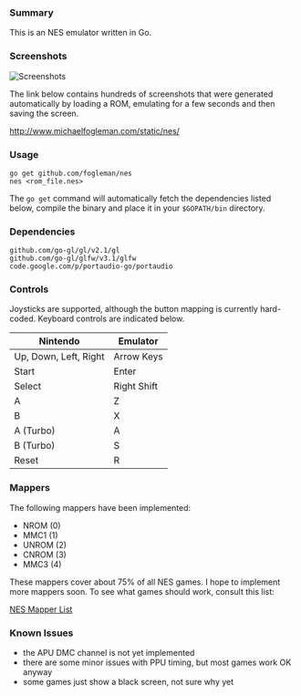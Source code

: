 ### Summary

This is an NES emulator written in Go.

### Screenshots

![Screenshots](http://i.imgur.com/vD3FXVh.png)

The link below contains hundreds of screenshots that were generated
automatically by loading a ROM, emulating for a few seconds and then saving
the screen.

http://www.michaelfogleman.com/static/nes/

### Usage

    go get github.com/fogleman/nes
    nes <rom_file.nes>

The `go get` command will automatically fetch the dependencies listed below,
compile the binary and place it in your `$GOPATH/bin` directory.

### Dependencies

    github.com/go-gl/gl/v2.1/gl
    github.com/go-gl/glfw/v3.1/glfw
    code.google.com/p/portaudio-go/portaudio

### Controls

Joysticks are supported, although the button mapping is currently hard-coded.
Keyboard controls are indicated below.

| Nintendo              | Emulator    |
| --------------------- | ----------- |
| Up, Down, Left, Right | Arrow Keys  |
| Start                 | Enter       |
| Select                | Right Shift |
| A                     | Z           |
| B                     | X           |
| A (Turbo)             | A           |
| B (Turbo)             | S           |
| Reset                 | R           |

### Mappers

The following mappers have been implemented:

* NROM (0)
* MMC1 (1)
* UNROM (2)
* CNROM (3)
* MMC3 (4)

These mappers cover about 75% of all NES games. I hope to implement more
mappers soon. To see what games should work, consult this list:

[NES Mapper List](http://tuxnes.sourceforge.net/nesmapper.txt)

### Known Issues

* the APU DMC channel is not yet implemented
* there are some minor issues with PPU timing, but most games work OK anyway
* some games just show a black screen, not sure why yet

